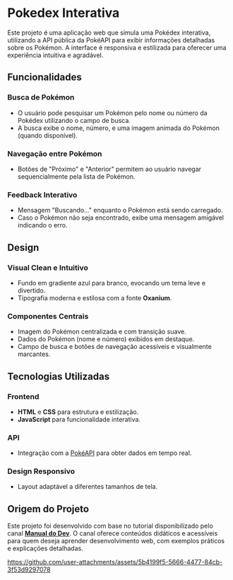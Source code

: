 # Pokedex Interativa

Este projeto é uma aplicação web que simula uma Pokédex interativa, utilizando a API pública da PokéAPI para exibir informações detalhadas sobre os Pokémon. A interface é responsiva e estilizada para oferecer uma experiência intuitiva e agradável.

## Funcionalidades

### Busca de Pokémon
- O usuário pode pesquisar um Pokémon pelo nome ou número da Pokédex utilizando o campo de busca.
- A busca exibe o nome, número, e uma imagem animada do Pokémon (quando disponível).

### Navegação entre Pokémon
- Botões de "Próximo" e "Anterior" permitem ao usuário navegar sequencialmente pela lista de Pokémon.

### Feedback Interativo
- Mensagem "Buscando..." enquanto o Pokémon está sendo carregado.
- Caso o Pokémon não seja encontrado, exibe uma mensagem amigável indicando o erro.

## Design

### Visual Clean e Intuitivo
- Fundo em gradiente azul para branco, evocando um tema leve e divertido.
- Tipografia moderna e estilosa com a fonte **Oxanium**.

### Componentes Centrais
- Imagem do Pokémon centralizada e com transição suave.
- Dados do Pokémon (nome e número) exibidos em destaque.
- Campo de busca e botões de navegação acessíveis e visualmente marcantes.

## Tecnologias Utilizadas

### Frontend
- **HTML** e **CSS** para estrutura e estilização.
- **JavaScript** para funcionalidade interativa.

### API
- Integração com a [PokéAPI](https://pokeapi.co) para obter dados em tempo real.

### Design Responsivo
- Layout adaptável a diferentes tamanhos de tela.

## Origem do Projeto
Este projeto foi desenvolvido com base no tutorial disponibilizado pelo canal **[Manual do Dev](https://www.youtube.com/c/ManualdoDev)**. O canal oferece conteúdos didáticos e acessíveis para quem deseja aprender desenvolvimento web, com exemplos práticos e explicações detalhadas.


https://github.com/user-attachments/assets/5b4199f5-5666-4477-84cb-3f53d9297078

